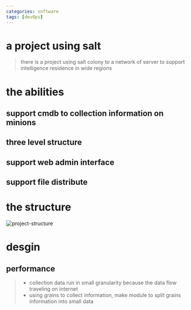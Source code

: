 ```yaml
---
categories: software
tags: [devOps] 	
---
```

# a project using salt
> there is a project using salt colony to a network of server to support intelligence residence in wide regions

# the abilities
## support cmdb to collection information on minions
## three level structure 
## support web admin interface
## support file distribute

# the structure
![project-structure](/assets/salt-wide-region-servers.png)


# desgin
## performance
> * collection data run in small granularity because the data flow traveling on internet
> * using grains to collect information, make module to split grains information into small data
